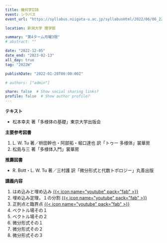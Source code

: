 ```yaml
---
title: 幾何学IIB
event: シラバス
event_url: "https://syllabus.niigata-u.ac.jp/syllabusHtml/2022/06/06_224S1542_ja_JP.html"

location: 新潟大学 理学部

summary: "第4ターム月曜3限"
# abstract: ""

date: "2022-12-05"
date_end: "2023-02-13"
all_day: true
tag: "2022W"

publishDate: "2022-01-28T00:00:00Z"

# authors: ["admin"]

share: false  # Show social sharing links?
profile: false  # Show author profile?
---
```

**テキスト**
- 松本幸夫 著「多様体の基礎」東京大学出版会

**主要参考図書**
1. L. W. Tu 著／枡田幹也・阿部拓・堀口達也 訳「トゥー 多様体」裳華房
2. 松島与三 著「多様体入門」裳華房

**推薦図書**
- R. Bott・L. W. Tu 著／三村護 訳「微分形式と代数トポロジー」丸善出版

**講義内容**
1. はめ込みと埋め込み
	[{{< icon name="youtube" pack="fab" >}}](https://youtu.be/sH0Fnr7dfD8)
2. 埋め込み定理，１の分割
	[{{< icon name="youtube" pack="fab" >}}](https://youtu.be/u2EDZC48OrI)
3. 正則点と臨界点
	[{{< icon name="youtube" pack="fab" >}}](https://youtu.be/empXWbrxRUM)
4. ベクトル場その１
5. ベクトル場その２
6. 微分形式その１
7. 微分形式その２
8. 微分形式その３
